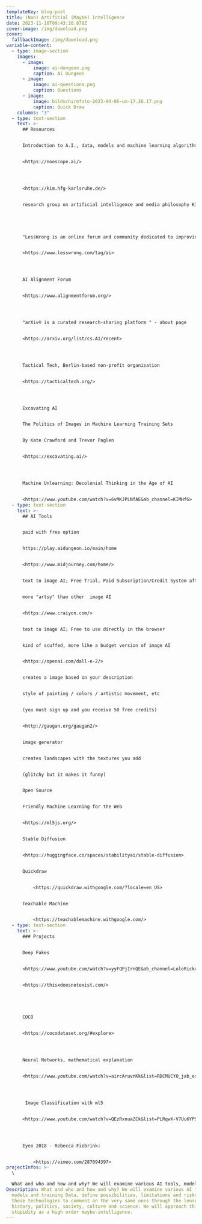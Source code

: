 ```yaml
---
templateKey: blog-post
title: (Non) Artificial (Maybe) Intelligence
date: 2023-11-10T09:43:10.878Z
cover-image: /img/download.png
cover:
  fallbackImage: /img/download.png
variable-content:
  - type: image-section
    images:
      - image:
          image: ai-dungeon.png
          caption: Ai Dungeon
      - image:
          image: ai-questions.png
          caption: Questions
      - image:
          image: bildschirmfoto-2023-04-06-um-17.26.17.png
          caption: Quick Draw
    columns: "3"
  - type: text-section
    text: >-
      ## Resources


      Introduction to A.I., data, models and machine learning algorithms


      <https://nooscope.ai/>




      <https://kim.hfg-karlsruhe.de/>


      research group on artificial intelligence and media philosophy KIM (from German: *Künstliche Intelligenz und Medienphilosophie*) at hfg karlsruhe


       


      "LessWrong is an online forum and community dedicated to improving human reasoning and decision-making" - about page


      <https://www.lesswrong.com/tag/ai>




      AI Alignment Forum


      <https://www.alignmentforum.org/>




      "arXiv® is a curated research-sharing platform " - about page


      <https://arxiv.org/list/cs.AI/recent>




      Tactical Tech, Berlin-based non-profit organisation


      <https://tacticaltech.org/>




      Excavating AI


      The Politics of Images in Machine Learning Training Sets 


      By Kate Crawford and Trevor Paglen   


      <https://excavating.ai/>




      Machine Unlearning: Decolonial Thinking in the Age of AI


      <https://www.youtube.com/watch?v=6vMKJPLNfAE&ab_channel=KIMHfG>
  - type: text-section
    text: >-
      ## AI Tools


      paid with free option


      https://play.aidungeon.io/main/home


      <https://www.midjourney.com/home/>


      text to image AI; Free Trial, Paid Subscription/Credit System afterwards (Discord Account required)


      more "artsy" than other  image AI


      <https://www.craiyon.com/>


      text to image AI; Free to use directly in the browser


      kind of scuffed, more like a budget version of image AI


      <https://openai.com/dall-e-2/>


      creates a image based on your description 


      style of painting / colors / artistic movement, etc


      (you must sign up and you receive 50 free credits)


      <http://gaugan.org/gaugan2/>


      image generator


      creates landscapes with the textures you add 


      (glitchy but it makes it funny)


      Open Source


      Friendly Machine Learning for the Web


      <https://ml5js.org/>


      Stable Diffusion


      <https://huggingface.co/spaces/stabilityai/stable-diffusion>


      Quickdraw


          <https://quickdraw.withgoogle.com/?locale=en_US>


      Teachable Machine


          <https://teachablemachine.withgoogle.com/>
  - type: text-section
    text: >-
      ### Projects


      Deep Fakes


      <https://www.youtube.com/watch?v=yyFQPjIrnQE&ab_channel=LoloRick>


      <https://thisxdoesnotexist.com/>


          


      COCO


      <https://cocodataset.org/#explore>




      Neural Networks, mathematical explanation


      <https://www.youtube.com/watch?v=aircAruvnKk&list=RDCMUCYO_jab_esuFRV4b17AJtAw&start_radio=1&rv=aircAruvnKk&t=0>




       Image Classification with ml5 


      <https://www.youtube.com/watch?v=QEzRxnuaZCk&list=PLRqwX-V7Uu6YPSwT06y_AEYTqIwbeam3y&index=5>




      Eyeo 2018 - Rebecca Fiebrink:


          <https://vimeo.com/287094397>
projectInfos: >-
  \

  What and who and how and why? We will examine various AI tools, models and training Data, define possibilities, limitations and risks and use these technologies to comment on the very same ones through the lenses of history, politics, society, culture and science. We will approach this with stupidity as a high order maybe-intelligence.
Description: What and who and how and why? We will examine various AI tools,
  models and training Data, define possibilities, limitations and risks and use
  these technologies to comment on the very same ones through the lenses of
  history, politics, society, culture and science. We will approach this with
  stupidity as a high order maybe-intelligence.
---
```

